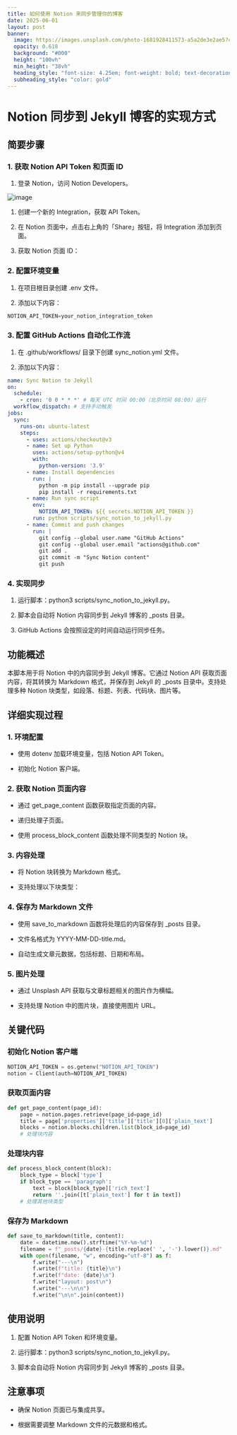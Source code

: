 ```yaml
---
title: 如何使用 Notion 来同步管理你的博客
date: 2025-06-01
layout: post
banner:
  image: https://images.unsplash.com/photo-1681928411573-a5a2de3e2ae5?crop=entropy&cs=tinysrgb&fit=max&fm=jpg&ixid=M3w2OTIwMzJ8MHwxfHJhbmRvbXx8fHx8fHx8fDE3NDg3NDM1MTB8&ixlib=rb-4.1.0&q=80&w=1080
  opacity: 0.618
  background: "#000"
  height: "100vh"
  min_height: "38vh"
  heading_style: "font-size: 4.25em; font-weight: bold; text-decoration: underline"
  subheading_style: "color: gold"
---
```


# Notion 同步到 Jekyll 博客的实现方式

## 简要步骤

### 1. 获取 Notion API Token 和页面 ID

1. 登录 Notion，访问 Notion Developers。

![image](https://prod-files-secure.s3.us-west-2.amazonaws.com/a7a0cc5a-89b9-4cda-8686-1fba0ca52f40/d19c1afe-dea5-4312-9333-786b0ba83054/image.png?X-Amz-Algorithm=AWS4-HMAC-SHA256&X-Amz-Content-Sha256=UNSIGNED-PAYLOAD&X-Amz-Credential=ASIAZI2LB466TXGEVKU3%2F20250601%2Fus-west-2%2Fs3%2Faws4_request&X-Amz-Date=20250601T020510Z&X-Amz-Expires=3600&X-Amz-Security-Token=IQoJb3JpZ2luX2VjEP%2F%2F%2F%2F%2F%2F%2F%2F%2F%2F%2FwEaCXVzLXdlc3QtMiJHMEUCICQvYiD%2F%2BB49hDW6qhAJdgNVLI9daw0P0caXM7qvhOzxAiEAu3rcwekWNn8VUTL7SN5aIdJC2%2BsgpFOHOHPDhFaqlScqiAQIyP%2F%2F%2F%2F%2F%2F%2F%2F%2F%2FARAAGgw2Mzc0MjMxODM4MDUiDF9t3MOOsffkC1%2FDUCrcA%2FQWiBIgUUzl5UhKALOKowE9vOEpNZ6A0JCDP59tKV5vgEmSrjRk9NF0f%2BgwNZ28MKFEk2%2FFaIvg6YYQY71MMnrrQImt%2FII7N%2FUD9a%2B3nOlKhddhzD6TkQjjHwJr3Q5AZ71WxdcdjN65UmRsPcZwFgNs91iqgQxUIt3IZ7KGz3lzMDH4cs3wZ8sJ9fr86YjtaWJdSzc7dfcUxClW2tD64K%2Fibdx2c9MUzDGtEFhjlMI5CNuc3ZNPlg4Ck546Jb1eb950j2V3hgavRs6q5fO%2BdlR1XTGTKhNo8trnugG3HtCoSWjS%2BcEYAIayNGpZzpdPFPZpVi6CXVe0nQgbN5Bd0UkJVDFK29meYIUeLxyPxl5J5jDIEsefwdJ2pAmhTCxnExjh63TZfKaJ5z5zyCrJO0%2FvCZkE6SO60YsohwELAXmBfygglP10fTs5Wf7GEAmV2tiTxN%2FpVt2xXVkg55i0P5DSmDGtN6rlcW5U3FnQvj7oEk6pCo%2BwCrQRn46skzSs%2BWeEmY5G4p1zZSS4YgAVA%2FYRNkyr0vbO1QPVHOpTsprbBn9qs1P7zu9Z3mLVRGmjuAAGcW%2FmPA%2FfpI57RxMRB6594b7jPGgWytps5NipHu3KI0Nmq8dxqRVIJfchMKSb7sEGOqUB3hrr%2Bpn1qDt4VQDe2dWji3ht4cYgmVgo6zsJgdvTy58XfpWhlx%2Fhka2uE9iNvUIFW6JRnKcH3F4JzEKZKN3ODbaLk0tk4rgpA1QCbMqtbocLXZAwXxi3ce%2BmD8dpUYgo7ZbOeRta3UPxm7w%2FMYML93uPzjRhbgqs7ICGMjYb5KUlo9jgXxN5i2MphGo6Uy8Hrqig1hv88PkbEeR8i%2F7%2FAadI4Khe&X-Amz-Signature=74b258949200c1b9816dd6404097195ac2a1c726c7e53656c1c5b1661ce37acb&X-Amz-SignedHeaders=host&x-id=GetObject)

1. 创建一个新的 Integration，获取 API Token。

1. 在 Notion 页面中，点击右上角的「Share」按钮，将 Integration 添加到页面。

1. 获取 Notion 页面 ID：


### 2. 配置环境变量

1. 在项目根目录创建 .env 文件。

1. 添加以下内容：

```javascript
NOTION_API_TOKEN=your_notion_integration_token
```

### 3. 配置 GitHub Actions 自动化工作流

1. 在 .github/workflows/ 目录下创建 sync_notion.yml 文件。

1. 添加以下内容：

```yaml
name: Sync Notion to Jekyll
on:
  schedule:
    - cron: '0 0 * * *' # 每天 UTC 时间 00:00（北京时间 08:00）运行
  workflow_dispatch: # 支持手动触发
jobs:
  sync:
    runs-on: ubuntu-latest
    steps:
      - uses: actions/checkout@v3
      - name: Set up Python
        uses: actions/setup-python@v4
        with:
          python-version: '3.9'
      - name: Install dependencies
        run: |
          python -m pip install --upgrade pip
          pip install -r requirements.txt
      - name: Run sync script
        env:
          NOTION_API_TOKEN: ${{ secrets.NOTION_API_TOKEN }}
        run: python scripts/sync_notion_to_jekyll.py
      - name: Commit and push changes
        run: |
          git config --global user.name "GitHub Actions"
          git config --global user.email "actions@github.com"
          git add .
          git commit -m "Sync Notion content"
          git push
```

### 4. 实现同步

1. 运行脚本：python3 scripts/sync_notion_to_jekyll.py。

1. 脚本会自动将 Notion 内容同步到 Jekyll 博客的 _posts 目录。

1. GitHub Actions 会按照设定的时间自动运行同步任务。

## 功能概述

本脚本用于将 Notion 中的内容同步到 Jekyll 博客。它通过 Notion API 获取页面内容，将其转换为 Markdown 格式，并保存到 Jekyll 的 _posts 目录中。支持处理多种 Notion 块类型，如段落、标题、列表、代码块、图片等。

## 详细实现过程

### 1. 环境配置

- 使用 dotenv 加载环境变量，包括 Notion API Token。

- 初始化 Notion 客户端。

### 2. 获取 Notion 页面内容

- 通过 get_page_content 函数获取指定页面的内容。

- 递归处理子页面。

- 使用 process_block_content 函数处理不同类型的 Notion 块。

### 3. 内容处理

- 将 Notion 块转换为 Markdown 格式。

- 支持处理以下块类型：


### 4. 保存为 Markdown 文件

- 使用 save_to_markdown 函数将处理后的内容保存到 _posts 目录。

- 文件名格式为 YYYY-MM-DD-title.md。

- 自动生成文章元数据，包括标题、日期和布局。

### 5. 图片处理

- 通过 Unsplash API 获取与文章标题相关的图片作为横幅。

- 支持处理 Notion 中的图片块，直接使用图片 URL。

## 关键代码

### 初始化 Notion 客户端

```python
NOTION_API_TOKEN = os.getenv("NOTION_API_TOKEN")
notion = Client(auth=NOTION_API_TOKEN)
```

### 获取页面内容

```python
def get_page_content(page_id):
    page = notion.pages.retrieve(page_id=page_id)
    title = page['properties']['title']['title'][0]['plain_text']
    blocks = notion.blocks.children.list(block_id=page_id)
    # 处理块内容
```

### 处理块内容

```python
def process_block_content(block):
    block_type = block['type']
    if block_type == 'paragraph':
        text = block[block_type]['rich_text']
        return ''.join([t['plain_text'] for t in text])
    # 处理其他块类型
```

### 保存为 Markdown

```python
def save_to_markdown(title, content):
    date = datetime.now().strftime("%Y-%m-%d")
    filename = f"_posts/{date}-{title.replace(' ', '-').lower()}.md"
    with open(filename, "w", encoding="utf-8") as f:
        f.write("---\n")
        f.write(f"title: {title}\n")
        f.write(f"date: {date}\n")
        f.write("layout: post\n")
        f.write("---\n\n")
        f.write("\n\n".join(content))
```

## 使用说明

1. 配置 Notion API Token 和环境变量。

1. 运行脚本：python3 scripts/sync_notion_to_jekyll.py。

1. 脚本会自动将 Notion 内容同步到 Jekyll 博客的 _posts 目录。

## 注意事项

- 确保 Notion 页面已与集成共享。

- 根据需要调整 Markdown 文件的元数据和格式。